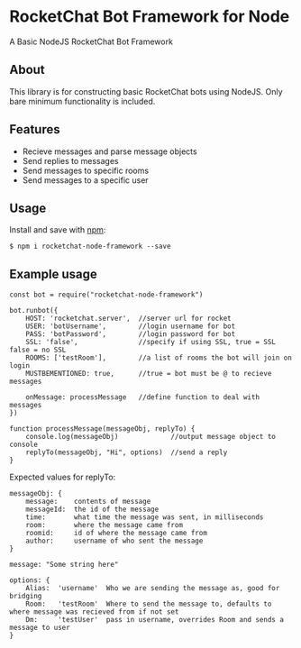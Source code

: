 # RocketChat Bot Framework for Node
A Basic NodeJS RocketChat Bot Framework

## About
This library is for constructing basic RocketChat bots using NodeJS. Only bare minimum functionality is included.

## Features
* Recieve messages and parse message objects 
* Send replies to messages
* Send messages to specific rooms
* Send messages to a specific user

## Usage
Install and save with [npm](https://www.npmjs.com/):
```
$ npm i rocketchat-node-framework --save
```

## Example usage
```
const bot = require("rocketchat-node-framework")

bot.runbot({
    HOST: 'rocketchat.server',  //server url for rocket
    USER: 'botUsername',        //login username for bot
    PASS: 'botPassword',        //login password for bot
    SSL: 'false',               //specify if using SSL, true = SSL false = no SSL
    ROOMS: ['testRoom'],        //a list of rooms the bot will join on login
    MUSTBEMENTIONED: true,      //true = bot must be @ to recieve messages

    onMessage: processMessage   //define function to deal with messages
})

function processMessage(messageObj, replyTo) {
    console.log(messageObj)             //output message object to console
    replyTo(messageObj, "Hi", options)  //send a reply
}
```

Expected values for replyTo: 
```
messageObj: {
    message:    contents of message
    messageId:  the id of the message
    time:       what time the message was sent, in milliseconds
    room:       where the message came from
    roomid:     id of where the message came from
    author:     username of who sent the message
}

message: "Some string here"

options: {
    Alias:  'username'  Who we are sending the message as, good for bridging
    Room:   'testRoom'  Where to send the message to, defaults to where message was recieved from if not set
    Dm:     'testUser'  pass in username, overrides Room and sends a message to user
}
```